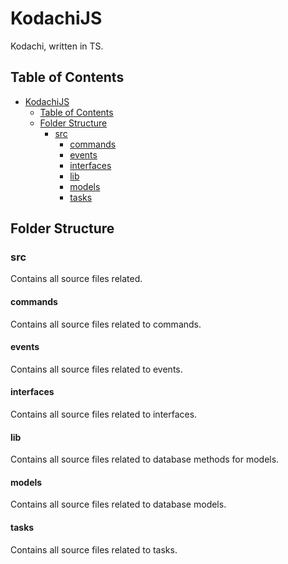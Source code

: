 # KodachiJS

Kodachi, written in TS.

## Table of Contents

- [KodachiJS](#kodachijs)
  - [Table of Contents](#table-of-contents)
  - [Folder Structure](#folder-structure)
    - [src](#src)
      - [commands](#commands)
      - [events](#events)
      - [interfaces](#interfaces)
      - [lib](#lib)
      - [models](#models)
      - [tasks](#tasks)

## Folder Structure

### src

Contains all source files related.

#### commands

Contains all source files related to commands.

#### events

Contains all source files related to events.

#### interfaces

Contains all source files related to interfaces.

#### lib

Contains all source files related to database methods for models.

#### models

Contains all source files related to database models.

#### tasks

Contains all source files related to tasks.

